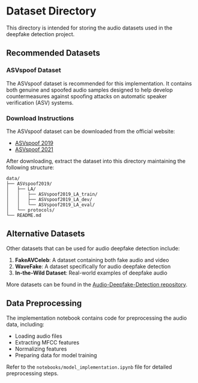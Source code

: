 # Dataset Directory

This directory is intended for storing the audio datasets used in the deepfake detection project.

## Recommended Datasets

### ASVspoof Dataset

The ASVspoof dataset is recommended for this implementation. It contains both genuine and spoofed audio samples designed to help develop countermeasures against spoofing attacks on automatic speaker verification (ASV) systems.

### Download Instructions

The ASVspoof dataset can be downloaded from the official website:
- [ASVspoof 2019](https://www.asvspoof.org/index2019.html)
- [ASVspoof 2021](https://www.asvspoof.org/index2021.html)

After downloading, extract the dataset into this directory maintaining the following structure:

```
data/
├── ASVspoof2019/
│   ├── LA/
│   │   ├── ASVspoof2019_LA_train/
│   │   ├── ASVspoof2019_LA_dev/
│   │   └── ASVspoof2019_LA_eval/
│   └── protocols/
└── README.md
```

## Alternative Datasets

Other datasets that can be used for audio deepfake detection include:

1. **FakeAVCeleb**: A dataset containing both fake audio and video
2. **WaveFake**: A dataset specifically for audio deepfake detection
3. **In-the-Wild Dataset**: Real-world examples of deepfake audio

More datasets can be found in the [Audio-Deepfake-Detection repository](https://github.com/media-sec-lab/Audio-Deepfake-Detection?tab=readme-ov-file#datasets).

## Data Preprocessing

The implementation notebook contains code for preprocessing the audio data, including:
- Loading audio files
- Extracting MFCC features
- Normalizing features
- Preparing data for model training

Refer to the `notebooks/model_implementation.ipynb` file for detailed preprocessing steps.